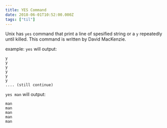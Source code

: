 ```yaml
---
title: YES Command
date: 2018-06-01T10:52:00.000Z
tags: ["til"]
---
```

Unix has `yes` command that print a line of spesified string or a `y` repeatedly until killed. 
This command is written by David MacKenzie. 

example:
`yes` will output:

```
y
y
y
y
y
y
.... (still continue)
```

`yes man` will output:

```
man
man
man
man
man
```
